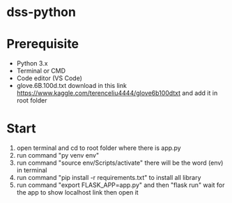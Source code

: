 # dss-python

# Prerequisite
- Python 3.x
- Terminal or CMD
- Code editor (VS Code)
- glove.6B.100d.txt download in this link https://www.kaggle.com/terenceliu4444/glove6b100dtxt
and add it in root folder

# Start
1. open terminal and cd to root folder where there is app.py
2. run command "py venv env"
3. run command "source env/Scripts/activate" there will be the word (env) in terminal
4. run command "pip install -r requirements.txt" to install all library
5. run command "export FLASK_APP=app.py" and then "flask run" wait for the app to show localhost link then open it

